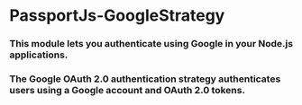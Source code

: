 # PassportJs-GoogleStrategy

### This module lets you authenticate using Google in your Node.js applications.

### The Google OAuth 2.0 authentication strategy authenticates users using a Google account and OAuth 2.0 tokens.